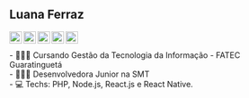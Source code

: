 ## Luana Ferraz 

<a href="https://www.linkedin.com/in/luana-ferraz-b384b713b/">
  <img align="left" alt="Luana Linkdein" width="22px" src="https://cdn.jsdelivr.net/npm/simple-icons@v3/icons/linkedin.svg" />
</a>
<a href="https://github.com/luanaferraz">
  <img align="left" alt="Luana Github" width="22px" src="https://cdn.jsdelivr.net/npm/simple-icons@v3/icons/github.svg" />
</a>
<a href="https://t.me/luanaferraz">
  <img align="left" alt="Luana Telegram" width="22px" src="https://cdn.jsdelivr.net/npm/simple-icons@v3/icons/telegram.svg" />
</a>
<a href="https://api.whatsapp.com/send?phone=5512981102400">
  <img align="left" alt="Luana WhatsApp" width="22px" src="https://cdn.jsdelivr.net/npm/simple-icons@3.1.0/icons/whatsapp.svg" />
</a>
<a href="mailto:luanarufino94@gmail.com">
  <img align="left" alt="Luana Gmail" width="22px" src="https://cdn.jsdelivr.net/npm/simple-icons@3.1.0/icons/gmail.svg" />
</a>
<br />
<br />
- 👩🏻‍🎓 Cursando Gestão da Tecnologia da Informação - FATEC Guaratinguetá
<br />
- 👩🏻‍💻 Desenvolvedora Junior na SMT
<br />
- 💻 Techs: PHP, Node.js, React.js e React Native.

